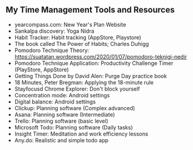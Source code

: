 ## My Time Management Tools and Resources

- yearcompass.com: New Year's Plan Website
- Sankalpa discovery: Yoga Nidra
- Habit Tracker: Habit tracking (AppStore, Playstore)
- The book called The Power of Habits; Charles Duhigg
- Pomodoro Technique Theory: https://suatatan.wordpress.com/2020/01/07/pomodoro-teknigi-nedir
- Pomodoro Technique Application: Productivity Challenge Timer (PlayStore, AppStore)
- Getting Things Done by David Alen: Purge Day practice book
- 18 Minutes, Peter Bregman: Applying the 18-minute rule
- Stayfocusd Chrome Explorer: Don't block yourself
- Concentration mode: Android settings
- Digital balance: Android settings
- Clickup: Planning software (Complex advanced)
- Asana: Planning software (Intermediate)
- Trello: Planning software (basic level)
- Microsoft Todo: Planning software (Daily tasks)
- Insight Timer: Meditation and work efficiency lessons
- Any.do: Realistic and simple todo app
